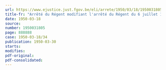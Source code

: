 ```yaml
---
url: https://www.ejustice.just.fgov.be/eli/arrete/1950/03/18/1950031805/justel
title-fr: "Arrêté du Régent modifiant l'arrêté du Régent du 6 juillet 1948, portant nomination des membres de la Commission paritaire nationale de l'industrie du gaz et de l'électricité."
date: 1950-03-18
source:
number: 1950031805
page: 888888
case: 1950-03-18/34
publication: 1950-03-30
starts:
modifies:
pdf-original:
pdf-consolidated:
---
```



